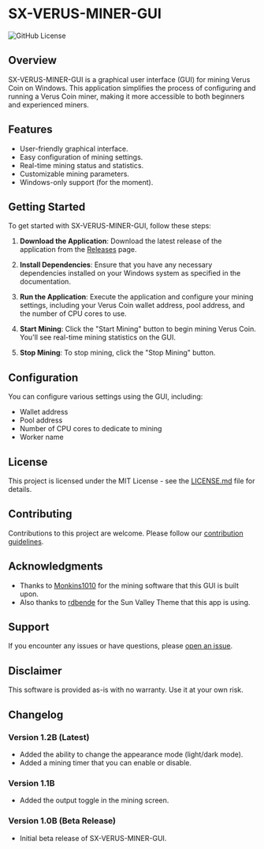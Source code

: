 # SX-VERUS-MINER-GUI

![GitHub License](https://img.shields.io/badge/license-MIT-blue.svg)

## Overview

SX-VERUS-MINER-GUI is a graphical user interface (GUI) for mining Verus Coin on Windows. This application simplifies the process of configuring and running a Verus Coin miner, making it more accessible to both beginners and experienced miners.

## Features

- User-friendly graphical interface.
- Easy configuration of mining settings.
- Real-time mining status and statistics.
- Customizable mining parameters.
- Windows-only support (for the moment).

## Getting Started

To get started with SX-VERUS-MINER-GUI, follow these steps:

1. **Download the Application**: Download the latest release of the application from the [Releases](https://github.com/SwirX/SX-VERUS-MINER-GUI/releases) page.

2. **Install Dependencies**: Ensure that you have any necessary dependencies installed on your Windows system as specified in the documentation.

3. **Run the Application**: Execute the application and configure your mining settings, including your Verus Coin wallet address, pool address, and the number of CPU cores to use.

4. **Start Mining**: Click the "Start Mining" button to begin mining Verus Coin. You'll see real-time mining statistics on the GUI.

5. **Stop Mining**: To stop mining, click the "Stop Mining" button.

## Configuration

You can configure various settings using the GUI, including:

- Wallet address
- Pool address
- Number of CPU cores to dedicate to mining
- Worker name

## License

This project is licensed under the MIT License - see the [LICENSE.md](LICENSE.md) file for details.

## Contributing

Contributions to this project are welcome. Please follow our [contribution guidelines](CONTRIBUTING.md).

## Acknowledgments

- Thanks to [Monkins1010](https://github.com/Monkins1010) for the mining software that this GUI is built upon.
- Also thanks to [rdbende](https://github.com/rdbende) for the Sun Valley Theme that this app is using.

## Support

If you encounter any issues or have questions, please [open an issue](https://github.com/SwirX/SX-VERUS-MINER-GUI/issues).

## Disclaimer

This software is provided as-is with no warranty. Use it at your own risk.

## Changelog

### Version 1.2B (Latest)

- Added the ability to change the appearance mode (light/dark mode).
- Added a mining timer that you can enable or disable.

### Version 1.1B

- Added the output toggle in the mining screen.

### Version 1.0B (Beta Release)

- Initial beta release of SX-VERUS-MINER-GUI.
